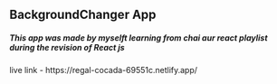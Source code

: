 <h2>BackgroundChanger App</h2>
<h5>This app was made by myselft learning from chai aur react playlist during the revision of React js</h5>
live link - https://regal-cocada-69551c.netlify.app/